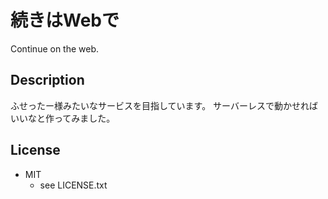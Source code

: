 続きはWebで
====

Continue on the web.

## Description
ふせったー様みたいなサービスを目指しています。
サーバーレスで動かせればいいなと作ってみました。

## License
* MIT
	* see LICENSE.txt

